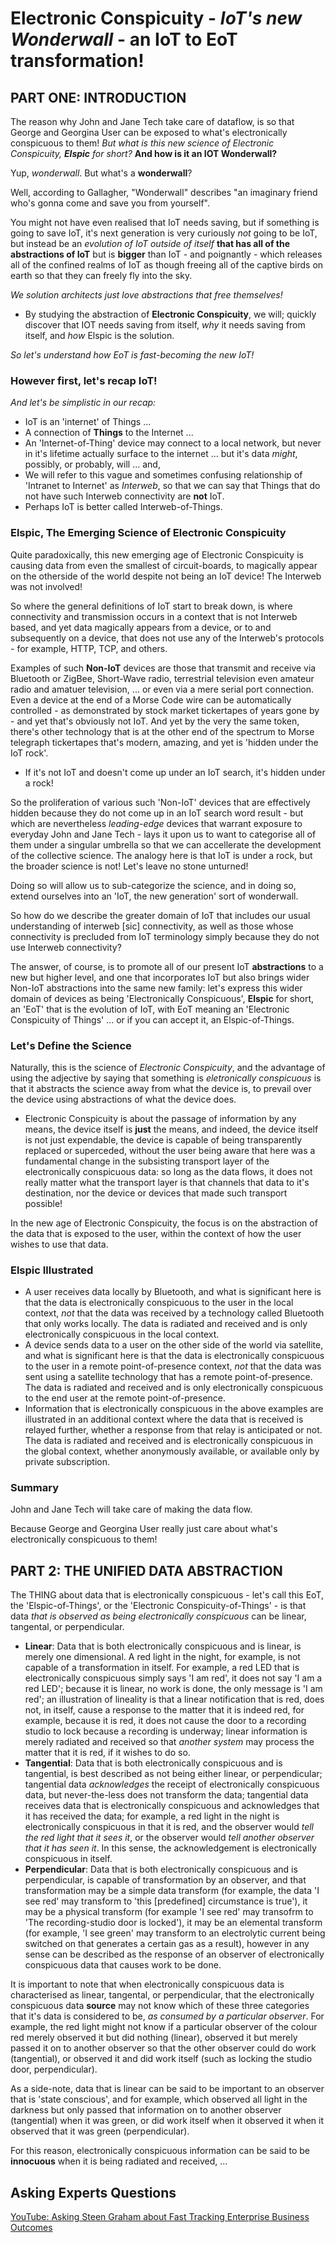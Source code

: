 # Electronic Conspicuity - *IoT's new Wonderwall* - an IoT to EoT transformation!

## PART ONE: INTRODUCTION

The reason why John and Jane Tech take care of dataflow, is so that George and Georgina User can be exposed to what's electronically conspicuous to them! *But what is this new science of Electronic Conspicuity, **Elspic** for short?* **And how is it an IOT Wonderwall?**

Yup, *wonderwall*. But what's a **wonderwall**?

Well, according to Gallagher, "Wonderwall" describes "an imaginary friend who's gonna come and save you from yourself".

You might not have even realised that IoT needs saving, but if something is going to save IoT, it's next generation is very curiously *not* going to be IoT, but instead be an *evolution of IoT outside of itself* **that has all of the abstractions of IoT** but is **bigger** than IoT - and poignantly - which releases all of the confined realms of IoT as though freeing all of the captive birds on earth so that they can freely fly into the sky. 

*We solution architects just love abstractions that free themselves!*

- By studying the abstraction of **Electronic Conspicuity**, we will; quickly discover that IOT needs saving from itself, *why* it needs saving from itself, and *how* Elspic is the solution. 

*So let's understand how EoT is fast-becoming the new IoT!*

### However first, let's recap IoT!

*And let's be *simplistic* in our recap:*

- IoT is an 'internet' of Things ...
- A connection of **Things** to the Internet ...
- An 'Internet-of-Thing' device may connect to a local network, but never in it's lifetime actually surface to the internet ... but it's data *might*, possibly, or probably, will ... and,
- We will refer to this vague and sometimes confusing relationship of 'Intranet to Internet' as *Interweb*, so that we can say that Things that do not have such Interweb connectivity are **not** IoT.
- Perhaps IoT is better called Interweb-of-Things.

### Elspic, The Emerging Science of Electronic Conspicuity

Quite paradoxically, this new emerging age of Electronic Conspicuity is causing data from even the smallest of circuit-boards, to magically appear on the otherside of the world despite not being an IoT device! The Interweb was not involved!

So where the general definitions of IoT start to break down, is where connectivity and transmission occurs in a context that is not Interweb based, and yet data magically appears from a device, or to and subsequently on a device, that does not use any of the Interweb's protocols - for example, HTTP, TCP, and others.

Examples of such **Non-IoT** devices are those that transmit and receive via Bluetooth or ZigBee, Short-Wave radio, terrestrial television even amateur radio and amatuer television, ... or even via a mere serial port connection. Even a device at the end of a Morse Code wire can be automatically controlled - as demonstrated by stock market tickertapes of years gone by - and yet that's obviously not IoT. And yet by the very the same token, there's other technology that is at the other end of the spectrum to Morse telegraph tickertapes that's modern, amazing, and yet is 'hidden under the IoT rock'.

- If it's not IoT and doesn't come up under an IoT search, it's hidden under a rock!

So the proliferation of various such 'Non-IoT' devices that are effectively hidden because they do not come up in an IoT search word result - but which are nevertheless *leading-edge* devices that warrant exposure to everyday John and Jane Tech - lays it upon us to want to categorise all of them under a singular umbrella so that we can accellerate the development of the collective science. The analogy here is that IoT is under a rock, but the broader science is not! Let's leave no stone unturned!

Doing so will allow us to sub-categorize the science, and in doing so, extend ourselves into an 'IoT, the new generation' sort of wonderwall.

So how do we describe the greater domain of IoT that includes our usual understanding of interweb [sic] connectivity, as well as those whose connectivity is precluded from IoT terminology simply because they do not use Interweb connectivity? 

The answer, of course, is to promote all of our present IoT **abstractions** to a new but higher level, and one that incorporates IoT but also brings wider Non-IoT abstractions into the same new family: let's express this wider domain of devices as being 'Electronically Conspicuous', **Elspic** for short, an 'EoT' that is the evolution of IoT, with EoT meaning an 'Electronic Conspicuity of Things' ... or if you can accept it, an Elspic-of-Things.

### Let's Define the Science

Naturally, this is the science of *Electronic Conspicuity*, and the advantage of using the adjective by saying that something is *eletronically conspicuous* is that it abstracts the science away from what the device is, to prevail over the device using abstractions of what the device does. 

- Electronic Conspicuity is about the passage of information by any means, the device itself is **just** the means, and indeed, the device itself is not just expendable, the device is capable of being transparently replaced or superceded, without the user being aware that here was a fundamental change in the subsisting transport layer of the electronically conspicuous data: so long as the data flows, it does not really matter what the transport layer is that channels that data to it's destination, nor the device or devices that made such transport possible!

In the new age of Electronic Conspicuity, the focus is on the abstraction of the data that is exposed to the user, within the context of how the user wishes to use that data.

### Elspic Illustrated 

- A user receives data locally by Bluetooth, and what is significant here is that the data is electronically conspicuous to the user in the local context, *not* that the data was received by a technology called Bluetooth that only works locally. The data is radiated and received and is only electronically conspicuous in the local context.
- A device sends data to a user on the other side of the world via satellite, and what is significant here is that the data is electronically conspicuous to the user in a remote point-of-presence context, *not* that the data was sent using a satellite technology that has a remote point-of-presence. The data is radiated and received and is only electronically conspicuous to the end user at the remote point-of-presence.
- Information that is electronically conspicuous in the above examples are illustrated in an additional context where the data that is received is relayed further, whether a response from that relay is anticipated or not. The data is radiated and received and is electronically conspicuous in the global context, whether anonymously available, or available only by private subscription.

### Summary

John and Jane Tech will take care of making the data flow.

Because George and Georgina User really just care about what's electronically conspicuous to them! 

## PART 2: THE UNIFIED DATA ABSTRACTION

The THING about data that is electronically conspicuous - let's call this EoT, the 'Elspic-of-Things', or the 'Electronic Conspicuity-of-Things' - is that data *that is observed as being electronically conspicuous* can be linear, tangental, or perpendicular.

- **Linear**: Data that is both electronically conspicuous and is linear, is merely one dimensional. A red light in the night, for example, is not capable of a transformation in itself. For example, a red LED that is electronically conspicuous simply says 'I am red', it does not say 'I am a red LED'; because it is linear, no work is done, the only message is 'I am red'; an illustration of lineality is that a linear notification that is red, does not, in itself, cause a response to the matter that it is indeed red, for example, because it is red, it does not cause the door to a recording studio to lock because a recording is underway; linear information is merely radiated and received so that *another system* may process the matter that it is red, if it wishes to do so.
- **Tangential**: Data that is both electronically conspicuous and is tangential, is best described as not being either linear, or perpendicular; tangential data *acknowledges* the receipt of electronically conspicuous data, but never-the-less does not transform the data; tangential data receives data that is electronically conspicuous and acknowledges that it has received the data; for example, a red light in the night is electronically conspicuous in that it is red, and the observer would *tell the red light that it sees it*, or the observer would *tell another observer that it has seen it*. In this sense, the acknowledgement is electronically conspicuous in itself.
- **Perpendicular**: Data that is both electronically conspicuous and is perpendicular, is capable of transformation by an observer, and that transformation may be a simple data transform (for example, the data 'I see red' may transform to 'this [predefined] circumstance is true'), it may be a physical transform (for example 'I see red' may transofrm to 'The recording-studio door is locked'), it may be an elemental transform (for example, 'I see green' may transform to an electrolytic current being switched on that generates a certain gas as a result), however in any sense can be described as the response of an observer of electronically conspicuous data that causes work to be done. 

It is important to note that when electronically conspicuous data is characterised as linear, tangental, or perpendicular, that the electronically conspicuous data **source** may not know which of these three categories that it's data is considered to be, *as consumed by a particular observer*. For example, the red light might not know if a particular observer of the colour red merely observed it but did nothing (linear), observed it but merely passed it on to another observer so that the other observer could do work (tangential), or observed it and did work itself (such as locking the studio door, perpendicular).

As a side-note, data that is linear can be said to be important to an observer that is 'state conscious', and for example, which observed all light in the darkness but only passed that information on to another observer (tangential) when it was green, or did work itself when it observed it when it observed that it was green (perpendicular).

For this reason, electronically conspicuous information can be said to be **innocuous** when it is being radiated and received, ...

## Asking Experts Questions

[YouTube: Asking Steen Graham about Fast Tracking Enterprise Business Outcomes](https://www.youtube.com/watch?v=kzNXPFguYik&t=2701s)

